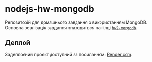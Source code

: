 # nodejs-hw-mongodb

Репозиторій для домашнього завдання з використанням MongoDB.  
Основна реалізація завдання знаходиться на гілці [`hw2-mongodb`](https://github.com/OlenaShatalova/nodejs-hw-mongodb/tree/hw2-mongodb).

## Деплой

Задеплоєний проєкт доступний за посиланням: [Render.com]().
